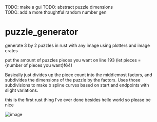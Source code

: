 TODO: make a gui
TODO: abstract puzzle dimensions  
TODO: add a more thoughtful random number gen


# puzzle_generator
generate 3 by 2 puzzles in rust with any image using plotters and image crates

put the amount of puzzles pieces you want on line 193 (let pieces = {number of pieces you want}f64)

Basically just divides up the piece count into the middlemost factors, and subdivides the dimensions of the puzzle by the factors. Uses those subdivisions to make b spline curves based on start and endpoints with slight variations.

this is the first rust thing I've ever done besides hello world so please be nice 

![image](https://user-images.githubusercontent.com/13643473/216840045-87a9e1f1-14c1-432d-bd1c-4e6fdc0ca1e1.png)
